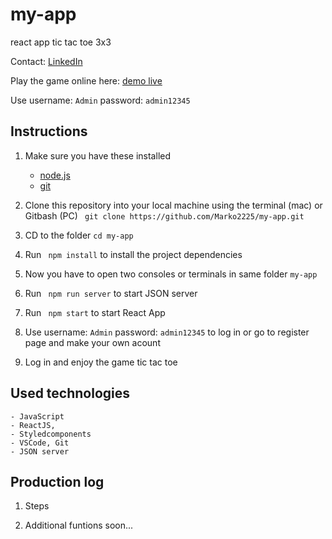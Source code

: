 # my-app

react app 
tic tac toe 3x3

Contact: [LinkedIn](https://www.linkedin.com/in/marko-markovic-a3b32066)

Play the game online here: [demo live](https://marko2225.github.io/my-app)

Use    username: `Admin` 
       password: `admin12345`

## Instructions

1. Make sure you have these installed
	- [node.js](https://nodejs.org/)
    - [git](https://git-scm.com/)

2. Clone this repository into your local machine using the terminal (mac) or Gitbash (PC) ` git clone https://github.com/Marko2225/my-app.git`

3. CD to the folder `cd my-app`

4. Run ` npm install` to install the project dependencies

5. Now you have to open two consoles or terminals in same folder  `my-app`

6. Run ` npm run server` to start JSON server

7. Run ` npm start` to start React App

8. Use username: `Admin` 
       password: `admin12345`
       to log in or go to register page and make your own acount

8. Log in and enjoy the game tic tac toe

## Used technologies

    - JavaScript
    - ReactJS,
    - Styledcomponents
    - VSCode, Git
    - JSON server

## Production log

1. Steps

2. Additional funtions soon...

    



